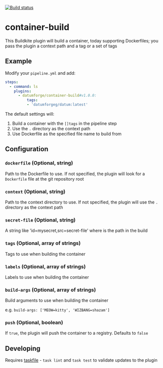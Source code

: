 [![Build status](https://badge.buildkite.com/82cb3983db2dfb76450d7bba710cbde9ba6554fe09d24f9f84.svg)](https://buildkite.com/datum/container-build-buildkite-plugin)

# container-build

This Buildkite plugin will build a container, today supporting Dockerfiles; you pass the plugin a context path and a tag or a set of tags

## Example

Modify your `pipeline.yml` and add:

```yml
steps:
  - command: ls
    plugins:
      - datumforge/container-build#v1.0.0:
          tags:
          - 'datumforgeg/datum:latest'
```

The default settings will:

1. Build a container with the `[]tags` in the pipeline step
1. Use the `.` directory as the context path
1. Use Dockerfile as the specified file name to build from

## Configuration

### `dockerfile` (Optional, string)

Path to the Dockerfile to use. If not specified, the plugin will look for a `Dockerfile` file at the git repository root

### `context` (Optional, string)

Path to the context directory to use. If not specified, the plugin will use the `.` directory as the context path

### `secret-file` (Optional, string)

A string like 'id=mysecret,src=secret-file' where <secret-file> is the path in the build

### `tags` (Optional, array of strings)

Tags to use when building the container

### `labels` (Optional, array of strings)

Labels to use when building the container

### `build-args` (Optional, array of strings)

Build arguments to use when building the container

e.g. `build-args: ['MEOW=kitty', 'WIZBANG=shazam']`

### `push` (Optional, boolean)

If `true`, the plugin will push the container to a registry. Defaults to `false`

## Developing

Requires [taskfile](https://taskfile.dev/installation/) - `task lint` and `task test` to validate updates to the plugin
